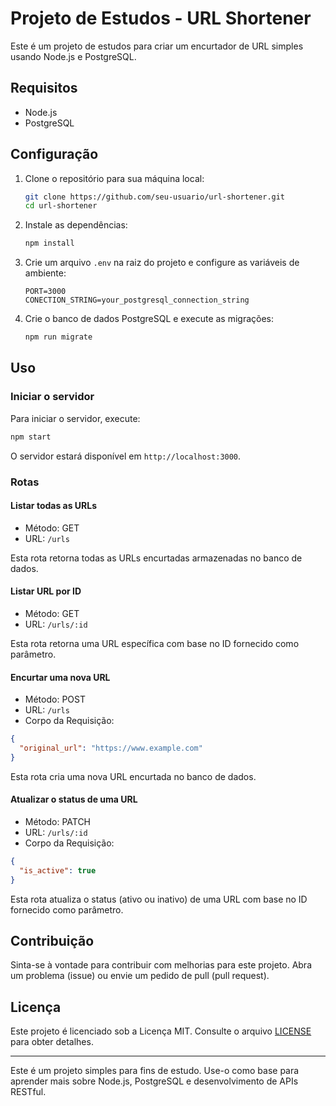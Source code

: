 # Projeto de Estudos - URL Shortener

Este é um projeto de estudos para criar um encurtador de URL simples usando Node.js e PostgreSQL.

## Requisitos

- Node.js
- PostgreSQL

## Configuração

1. Clone o repositório para sua máquina local:

   ```bash
   git clone https://github.com/seu-usuario/url-shortener.git
   cd url-shortener
   ```

2. Instale as dependências:

   ```bash
   npm install
   ```

3. Crie um arquivo `.env` na raiz do projeto e configure as variáveis de ambiente:

   ```env
   PORT=3000
   CONECTION_STRING=your_postgresql_connection_string
   ```

4. Crie o banco de dados PostgreSQL e execute as migrações:

   ```bash
   npm run migrate
   ```

## Uso

### Iniciar o servidor

Para iniciar o servidor, execute:

```bash
npm start
```

O servidor estará disponível em `http://localhost:3000`.

### Rotas

#### Listar todas as URLs

- Método: GET
- URL: `/urls`

Esta rota retorna todas as URLs encurtadas armazenadas no banco de dados.

#### Listar URL por ID

- Método: GET
- URL: `/urls/:id`

Esta rota retorna uma URL específica com base no ID fornecido como parâmetro.

#### Encurtar uma nova URL

- Método: POST
- URL: `/urls`
- Corpo da Requisição:

```json
{
  "original_url": "https://www.example.com"
}
```

Esta rota cria uma nova URL encurtada no banco de dados.

#### Atualizar o status de uma URL

- Método: PATCH
- URL: `/urls/:id`
- Corpo da Requisição:

```json
{
  "is_active": true
}
```

Esta rota atualiza o status (ativo ou inativo) de uma URL com base no ID fornecido como parâmetro.

## Contribuição

Sinta-se à vontade para contribuir com melhorias para este projeto. Abra um problema (issue) ou envie um pedido de pull (pull request).

## Licença

Este projeto é licenciado sob a Licença MIT. Consulte o arquivo [LICENSE](LICENSE) para obter detalhes.

---

Este é um projeto simples para fins de estudo. Use-o como base para aprender mais sobre Node.js, PostgreSQL e desenvolvimento de APIs RESTful.
